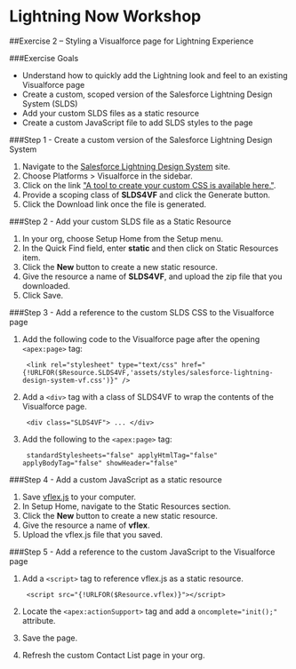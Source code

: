 # Lightning Now Workshop

##Exercise 2 – Styling a Visualforce page for Lightning Experience

###Exercise Goals

* Understand how to quickly add the Lightning look and feel to an existing Visualforce page
* Create a custom, scoped version of the Salesforce Lightning Design System (SLDS)
* Add your custom SLDS files as a static resource
* Create a custom JavaScript file to add SLDS styles to the page

###Step 1 - Create a custom version of the Salesforce Lightning Design System
1. Navigate to the [Salesforce Lightning Design System](http://getslds.com) site.
2. Choose Platforms > Visualforce in the sidebar.
3. Click on the link ["A tool to create your custom CSS is available here."](https://tools.lightningdesignsystem.com/css-customizer).
4. Provide a scoping class of **SLDS4VF** and click the Generate button.
5. Click the Download link once the file is generated.

###Step 2 - Add your custom SLDS file as a Static Resource
1. In your org, choose Setup Home from the Setup menu.
2. In the Quick Find field, enter **static** and then click on Static Resources item.
3. Click the **New** button to create a new static resource.
4. Give the resource a name of **SLDS4VF**, and upload the zip file that you downloaded.
5. Click Save.

###Step 3 - Add a reference to the custom SLDS CSS to the Visualforce page
1. Add the following code to the Visualforce page after the opening `<apex:page>` tag:

		<link rel="stylesheet" type="text/css" href="{!URLFOR($Resource.SLDS4VF,'assets/styles/salesforce-lightning-design-system-vf.css')}" />

2. Add a `<div>` tag with a class of SLDS4VF to wrap the contents of the Visualforce page.

		<div class="SLDS4VF"> ... </div>

3. Add the following to the `<apex:page>` tag:

		standardStylesheets="false" applyHtmlTag="false" applyBodyTag="false" showHeader="false"

###Step 4 - Add a custom JavaScript as a static resource
1. Save [vflex.js](https://raw.githubusercontent.com/garazi/LightningNowWorkshop/exercise-2/Snippets/vflex.js) to your computer.
2. In Setup Home, navigate to the Static Resources section.
3. Click the **New** button to create a new static resource.
4. Give the resource a name of **vflex**.
5. Upload the vflex.js file that you saved.

###Step 5 - Add a reference to the custom JavaScript to the Visualforce page
1. Add a `<script>` tag to reference vflex.js as a static resource.

		<script src="{!URLFOR($Resource.vflex)}"></script>

2. Locate the `<apex:actionSupport>` tag and add a `oncomplete="init();"` attribute.
3. Save the page.
4. Refresh the custom Contact List page in your org.
